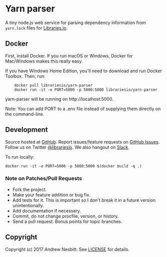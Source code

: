 # Yarn parser

A tiny node.js web service for parsing dependency information from `yarn.lock` files for [Libraries.io](https://libraries.io).

## Docker

First, install Docker. If you run macOS or Windows, Docker for Mac/Windows makes this really easy.

If you have Windows Home Edition, you'll need to download and run Docker Toolbox.
Then, run:

``` shell
    docker pull librariesio/yarn-parser
    docker run -it -e PORT=5000 -p 5000:5000 librariesio/yarn-parser
```

yarn-parser will be running on http://localhost:5000.

Note: You can add PORT to a .env file instead of supplying them directly on the command-line.

## Development

Source hosted at [GitHub](http://github.com/librariesio/yarn-parser).
Report issues/feature requests on [GitHub Issues](http://github.com/librariesio/yarn-parser/issues). Follow us on Twitter [@librariesio](https://twitter.com/librariesio). We also hangout on [Slack](http://slack.libraries.io).

To run locally:

```
docker run -it -e PORT=5000 -p 5000:5000 $(docker build -q .)
```

### Note on Patches/Pull Requests

 * Fork the project.
 * Make your feature addition or bug fix.
 * Add tests for it. This is important so I don't break it in a
   future version unintentionally.
 * Add documentation if necessary.
 * Commit, do not change procfile, version, or history.
 * Send a pull request. Bonus points for topic branches.

## Copyright

Copyright (c) 2017 Andrew Nesbitt. See [LICENSE](https://github.com/librariesio/yarn-parser/blob/master/LICENSE) for details.
